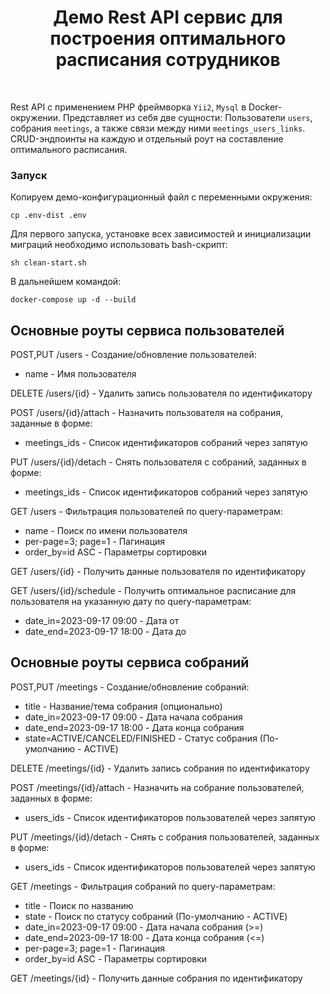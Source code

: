 <p align="center">
    <h1 align="center">Демо Rest API сервис для построения оптимального расписания сотрудников</h1>
    <br>
</p>

Rest API с применением PHP фреймворка `Yii2`, `Mysql` в Docker-окружении.
Представляет из себя две сущности: Пользователи `users`, собрания `meetings`, а также связи между ними `meetings_users_links`. CRUD-эндпоинты на каждую и отдельный роут на составление оптимального расписания.

### Запуск

Копируем демо-конфигурационный файл с переменными окружения:
```
cp .env-dist .env
```

Для первого запуска, установке всех зависимостей и инициализации миграций необходимо использовать bash-скрипт:

```
sh clean-start.sh
```

В дальнейшем командой:

```
docker-compose up -d --build
```


## Основные роуты сервиса пользователей

POST,PUT /users - Создание/обновление пользователей:
- name - Имя пользователя

DELETE /users/{id} - Удалить запись пользователя по идентификатору

POST /users/{id}/attach - Назначить пользователя на собрания, заданные в форме:
- meetings_ids - Список идентификаторов собраний через запятую

PUT /users/{id}/detach - Снять пользователя с собраний, заданных в форме:
- meetings_ids - Список идентификаторов собраний через запятую

GET /users - Фильтрация пользователей по query-параметрам:
- name - Поиск по имени пользователя
- per-page=3; page=1 - Пагинация
- order_by=id ASC - Параметры сортировки

GET /users/{id} - Получить данные пользователя по идентификатору

GET /users/{id}/schedule - Получить оптимальное расписание для пользователя на указанную дату по query-параметрам:
- date_in=2023-09-17 09:00 - Дата от
- date_end=2023-09-17 18:00 - Дата до

## Основные роуты сервиса собраний

POST,PUT /meetings - Создание/обновление собраний:
- title - Название/тема собрания (опционально)
- date_in=2023-09-17 09:00 - Дата начала собрания
- date_end=2023-09-17 18:00 - Дата конца собрания
- state=ACTIVE/CANCELED/FINISHED - Статус собрания (По-умолчанию - ACTIVE)

DELETE /meetings/{id} - Удалить запись собрания по идентификатору

POST /meetings/{id}/attach - Назначить на собрание пользователей, заданных в форме:
- users_ids - Список идентификаторов пользователей через запятую

PUT /meetings/{id}/detach - Снять с собрания пользователей, заданных в форме:
- users_ids - Список идентификаторов пользователей через запятую

GET /meetings - Фильтрация собраний по query-параметрам:
- title - Поиск по названию
- state - Поиск по статусу собраний (По-умолчанию - ACTIVE)
- date_in=2023-09-17 09:00 - Дата начала собрания (>=)
- date_end=2023-09-17 18:00 - Дата конца собрания (<=)
- per-page=3; page=1 - Пагинация
- order_by=id ASC - Параметры сортировки

GET /meetings/{id} - Получить данные собрания по идентификатору